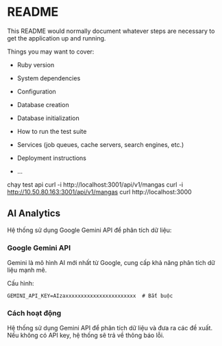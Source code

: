 # README

This README would normally document whatever steps are necessary to get the
application up and running.

Things you may want to cover:

* Ruby version

* System dependencies

* Configuration

* Database creation

* Database initialization

* How to run the test suite

* Services (job queues, cache servers, search engines, etc.)

* Deployment instructions

* ...

chạy test api
curl -i http://localhost:3001/api/v1/mangas
curl -i http://10.50.80.163:3001/api/v1/mangas
curl http://localhost:3000

## AI Analytics

Hệ thống sử dụng Google Gemini API để phân tích dữ liệu:

### Google Gemini API

Gemini là mô hình AI mới nhất từ Google, cung cấp khả năng phân tích dữ liệu mạnh mẽ.

Cấu hình:
```
GEMINI_API_KEY=AIzaxxxxxxxxxxxxxxxxxxxxxxx  # Bắt buộc
```

### Cách hoạt động

Hệ thống sử dụng Gemini API để phân tích dữ liệu và đưa ra các đề xuất. Nếu không có API key, hệ thống sẽ trả về thông báo lỗi.
